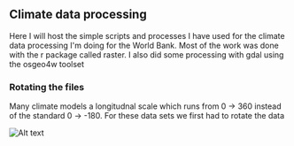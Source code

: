 ## Climate data processing
Here I will host the simple scripts and processes I have used for the climate data processing I'm doing for the World Bank. Most of the work was done with the r package called raster. I also did some processing with gdal using the osgeo4w toolset

### Rotating the files
Many climate models a longitudnal scale which runs from 0 -> 360 instead of the standard 0 -> -180. For these data sets we first had to rotate the data

![Alt text](images/rotate.png)





